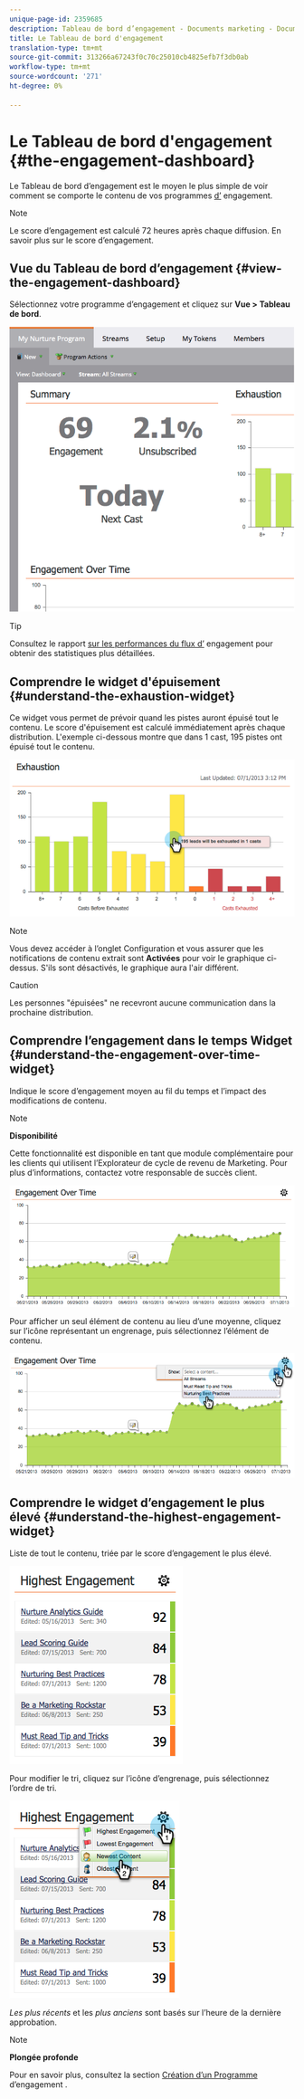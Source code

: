 ```yaml
---
unique-page-id: 2359685
description: Tableau de bord d’engagement - Documents marketing - Documentation du produit
title: Le Tableau de bord d'engagement
translation-type: tm+mt
source-git-commit: 313266a67243f0c70c25010cb4825efb7f3db0ab
workflow-type: tm+mt
source-wordcount: '271'
ht-degree: 0%

---
```



# Le Tableau de bord d&#39;engagement {#the-engagement-dashboard}

Le Tableau de bord d’engagement est le moyen le plus simple de voir comment se comporte le contenu de vos programmes [d’](http://docs.marketo.com/display/docs/drip+nurturing) engagement.

>[!NOTE]
>
>Le score d’engagement est calculé 72 heures après chaque diffusion. En savoir plus sur le score [](understanding-the-engagement-score.md)d’engagement.

## Vue du Tableau de bord d’engagement {#view-the-engagement-dashboard}

Sélectionnez votre programme d’engagement et cliquez sur **Vue > Tableau de bord**.

![](assets/image2014-9-15-16-3a42-3a41.png)

>[!TIP]
>
>Consultez le rapport [sur les performances du flux d’](engagement-stream-performance-report.md) engagement pour obtenir des statistiques plus détaillées.

## Comprendre le widget d&#39;épuisement {#understand-the-exhaustion-widget}

Ce widget vous permet de prévoir quand les pistes auront épuisé tout le contenu. Le score d&#39;épuisement est calculé immédiatement après chaque distribution. L&#39;exemple ci-dessous montre que dans 1 cast, 195 pistes ont épuisé tout le contenu.

![](assets/image2014-9-15-16-3a45-3a10.png)

>[!NOTE]
>
>Vous devez accéder à l’onglet Configuration et vous assurer que les notifications de contenu extrait sont **Activées** pour voir le graphique ci-dessus. S&#39;ils sont désactivés, le graphique aura l&#39;air différent.

>[!CAUTION]
>
>Les personnes &quot;épuisées&quot; ne recevront aucune communication dans la prochaine distribution.

## Comprendre l’engagement dans le temps Widget {#understand-the-engagement-over-time-widget}

Indique le score d’engagement moyen au fil du temps et l’impact des modifications de contenu.

>[!NOTE]
>
>**Disponibilité**
>
>Cette fonctionnalité est disponible en tant que module complémentaire pour les clients qui utilisent l’Explorateur de cycle de revenu de Marketing. Pour plus d’informations, contactez votre responsable de succès client.

![](assets/image2014-9-15-16-3a45-3a50.png)

Pour afficher un seul élément de contenu au lieu d’une moyenne, cliquez sur l’icône représentant un engrenage, puis sélectionnez l’élément de contenu.

![](assets/image2014-9-15-16-3a46-3a45.png)

## Comprendre le widget d’engagement le plus élevé {#understand-the-highest-engagement-widget}

Liste de tout le contenu, triée par le score d’engagement le plus élevé.

![](assets/image2014-9-15-16-3a46-3a54.png)

Pour modifier le tri, cliquez sur l’icône d’engrenage, puis sélectionnez l’ordre de tri.

![](assets/image2014-9-15-16-3a46-3a58.png)

*Les plus récents* et les *plus anciens* sont basés sur l’heure de la dernière approbation.

>[!NOTE]
>
>**Plongée profonde**
>
>Pour en savoir plus, consultez la section [Création d’un Programme](../../../../product-docs/email-marketing/drip-nurturing/creating-an-engagement-program/create-an-engagement-program.md) d’engagement .

